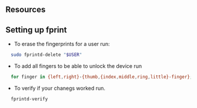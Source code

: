 ## Resources

## Setting up fprint

- To erase the fingerprints for a user run:
```bash
  sudo fprintd-delete "$USER"
```

- To add all fingers to be able to unlock the device run
```bash
  for finger in {left,right}-{thumb,{index,middle,ring,little}-finger}; do sudo fprintd-enroll -f "$finger" "$USER"; done
```

- To verify if your chanegs worked run.
```bash
  fprintd-verify
```



